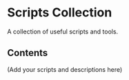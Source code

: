 # Scripts Collection

A collection of useful scripts and tools.

## Contents

(Add your scripts and descriptions here) 